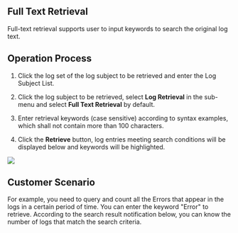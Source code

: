 ## Full Text Retrieval
Full-text retrieval supports user to input keywords to search the original log text.

## Operation Process
1. Click the log set of the log subject to be retrieved and enter the Log Subject List.

2. Click the log subject to be retrieved, select **Log Retrieval** in the sub-menu and select **Full Text Retrieval** by default.

3. Enter retrieval keywords (case sensitive) according to syntax examples, which shall not contain more than 100 characters.

4. Click the **Retrieve** button, log entries meeting search conditions will be displayed below and keywords will be highlighted.

![](https://raw.githubusercontent.com/jdcloudcom/cn/zhangwenjie-only/image/LogService/LogSearch/logsearch01.jpg)

## Customer Scenario

For example, you need to query and count all the Errors that appear in the logs in a certain period of time. You can enter the keyword "Error" to retrieve.
According to the search result notification below, you can know the number of logs that match the search criteria.
